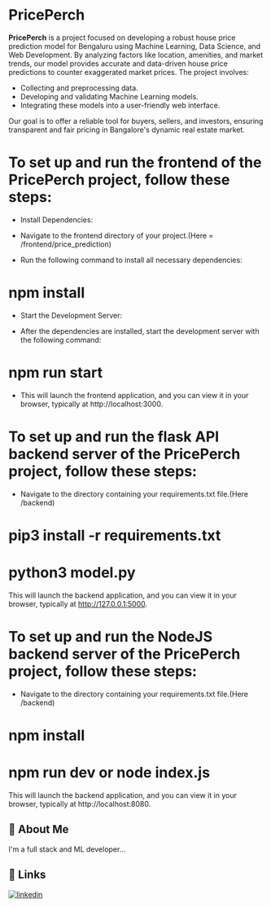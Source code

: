 # PricePerch

**PricePerch** is a project focused on developing a robust house price prediction model for Bengaluru using Machine Learning, Data Science, and Web Development. By analyzing factors like location, amenities, and market trends, our model provides accurate and data-driven house price predictions to counter exaggerated market prices. The project involves:

- Collecting and preprocessing data.
- Developing and validating Machine Learning models.
- Integrating these models into a user-friendly web interface.

Our goal is to offer a reliable tool for buyers, sellers, and investors, ensuring transparent and fair pricing in Bangalore's dynamic real estate market.

# To set up and run the frontend of the PricePerch project, follow these steps:

- Install Dependencies:

- Navigate to the frontend directory of your project.(Here = /frontend/price_prediction)
- Run the following command to install all necessary dependencies:
# npm install

- Start the Development Server:

- After the dependencies are installed, start the development server with the following command:
# npm run start
- This will launch the frontend application, and you can view it in your browser, typically at http://localhost:3000.


# To set up and run the flask API backend server of the PricePerch project, follow these steps:

- Navigate to the directory containing your requirements.txt file.(Here /backend)
# pip3 install -r requirements.txt
# python3 model.py

This will launch the backend application, and you can view it in your browser, typically at http://127.0.0.1:5000.

# To set up and run the NodeJS backend server of the PricePerch project, follow these steps:
- Navigate to the directory containing your requirements.txt file.(Here /backend)

# npm install
# npm run dev or node index.js

This will launch the backend application, and you can view it in your browser, typically at http://localhost:8080.



## 🚀 About Me
I'm a full stack and ML developer...
 

## 🔗 Links
[![linkedin](https://img.shields.io/badge/linkedin-0A66C2?style=for-the-badge&logo=linkedin&logoColor=white)](https://www.linkedin.com/in/bhavya-kapadia/)

